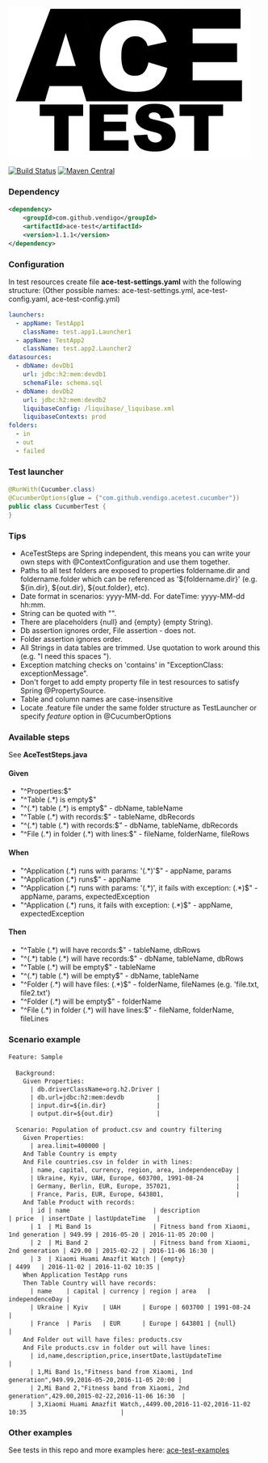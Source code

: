 ![ace-test](/ace-test-logo.png?raw=true "ace-test")

[![Build Status](https://travis-ci.org/vendigo/ace-test.svg?branch=master)](https://travis-ci.org/vendigo/ace-test)
[![Maven Central](https://img.shields.io/maven-central/v/com.github.vendigo/ace-test.svg)](http://search.maven.org/#search%7Cga%7C1%7Cace-test)

### Dependency

```xml
<dependency>
    <groupId>com.github.vendigo</groupId>
    <artifactId>ace-test</artifactId>
    <version>1.1.1</version>
</dependency>
```

### Configuration

In test resources create file **ace-test-settings.yaml** with the following structure:
(Other possible names: ace-test-settings.yml, ace-test-config.yaml, ace-test-config.yml)

```yaml
launchers:
  - appName: TestApp1
    className: test.app1.Launcher1
  - appName: TestApp2
    className: test.app2.Launcher2
datasources:
  - dbName: devDb1
    url: jdbc:h2:mem:devdb1
    schemaFile: schema.sql
  - dbName: devDb2
    url: jdbc:h2:mem:devdb2
    liquibaseConfig: /liquibase/_liquibase.xml
    liquibaseContexts: prod
folders:
  - in
  - out
  - failed
```

### Test launcher

```java
@RunWith(Cucumber.class)
@CucumberOptions(glue = {"com.github.vendigo.acetest.cucumber"})
public class CucumberTest {
}
```

### Tips

* AceTestSteps are Spring independent, this means you can write your own steps with @ContextConfiguration and use them together.
* Paths to all test folders are exposed to properties foldername.dir and foldername.folder which can be referenced as '${foldername.dir}'
(e.g. ${in.dir}, ${out.dir}, ${out.folder}, etc).
* Date format in scenarios: yyyy-MM-dd. For dateTime: yyyy-MM-dd hh:mm.
* String can be quoted with "".
* There are placeholders {null} and {empty} (empty String).
* Db assertion ignores order, File assertion - does not.
* Folder assertion ignores order.
* All Strings in data tables are trimmed. Use quotation to work around this (e.g. "I need this spaces   ").
* Exception matching checks on 'contains' in "ExceptionClass: exceptionMessage".
* Don't forget to add empty property file in test resources to satisfy Spring @PropertySource.
* Table and column names are case-insensitive
* Locate .feature file under the same folder structure as TestLauncher or specify *feature* option in @CucumberOptions

### Available steps

See **AceTestSteps.java**

#### Given

* "^Properties:$"
* "^Table (.\*) is empty$"
* "^(.\*) table (.\*) is empty$" - dbName, tableName
* "^Table (.*) with records:$" - tableName, dbRecords
* "^(.\*) table (.\*) with records:$" - dbName, tableName, dbRecords
* "^File (.\*) in folder (.\*) with lines:$"  - fileName, folderName, fileRows

#### When

* "^Application (.\*) runs with params: '(.\*)'$" - appName, params
* "^Application (.\*) runs$" - appName
* "^Application (.\*) runs with params: '(.\*)', it fails with exception: (.\*)$" - appName, params, expectedException
* "^Application (.\*) runs, it fails with exception: (.\*)$" - appName, expectedException

#### Then

* "^Table (.\*) will have records:$" - tableName, dbRows
* "^(.\*) table (.\*) will have records:$" - dbName, tableName, dbRows
* "^Table (.\*) will be empty$" - tableName
* "^(.\*) table (.\*) will be empty$" - dbName, tableName
* "^Folder (.\*) will have files: (.\*)$" - folderName, fileNames (e.g. 'file.txt, file2.txt')
* "^Folder (.*) will be empty$" - folderName
* "^File (.\*) in folder (.\*) will have lines:$" - fileName, folderName, fileLines

### Scenario example

```cucumber
Feature: Sample

  Background:
    Given Properties:
      | db.driverClassName=org.h2.Driver |
      | db.url=jdbc:h2:mem:devdb         |
      | input.dir=${in.dir}              |
      | output.dir=${out.dir}            |

  Scenario: Population of product.csv and country filtering
    Given Properties:
      | area.limit=400000 |
    And Table Country is empty
    And File countries.csv in folder in with lines:
      | name, capital, currency, region, area, independenceDay |
      | Ukraine, Kyiv, UAH, Europe, 603700, 1991-08-24         |
      | Germany, Berlin, EUR, Europe, 357021,                  |
      | France, Paris, EUR, Europe, 643801,                    |
    And Table Product with records:
      | id | name                       | description                              | price  | insertDate | lastUpdateTime   |
      | 1  | Mi Band 1s                 | Fitness band from Xiaomi, 1nd generation | 949.99 | 2016-05-20 | 2016-11-05 20:00 |
      | 2  | Mi Band 2                  | Fitness band from Xiaomi, 2nd generation | 429.00 | 2015-02-22 | 2016-11-06 16:30 |
      | 3  | Xiaomi Huami Amazfit Watch | {empty}                                  | 4499   | 2016-11-02 | 2016-11-02 10:35 |
    When Application TestApp runs
    Then Table Country will have records:
      | name    | capital | currency | region | area   | independenceDay |
      | Ukraine | Kyiv    | UAH      | Europe | 603700 | 1991-08-24      |
      | France  | Paris   | EUR      | Europe | 643801 | {null}          |
    And Folder out will have files: products.csv
    And File products.csv in folder out will have lines:
      | id,name,description,price,insertDate,lastUpdateTime                                        |
      | 1,Mi Band 1s,"Fitness band from Xiaomi, 1nd generation",949.99,2016-05-20,2016-11-05 20:00 |
      | 2,Mi Band 2,"Fitness band from Xiaomi, 2nd generation",429.00,2015-02-22,2016-11-06 16:30  |
      | 3,Xiaomi Huami Amazfit Watch,,4499.00,2016-11-02,2016-11-02 10:35                          |
```

### Other examples

See tests in this repo and more examples here: [ace-test-examples](https://github.com/vendigo/ace-test-examples)